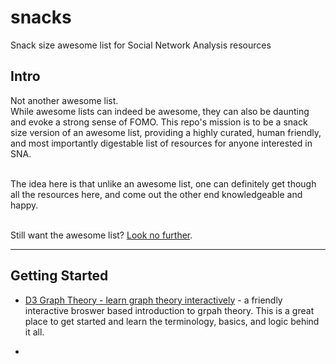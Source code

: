 # snacks
Snack size awesome list for Social Network Analysis resources


## Intro
Not another awesome list.<br>
While awesome lists can indeed be awesome, they can also be daunting and evoke a strong sense of FOMO.
This repo's mission is to be a snack size version of an awesome list, providing a highly curated, human friendly, and most importantly digestable list of resources for anyone interested in SNA.
</br>
</br>

The idea here is that unlike an awesome list, one can definitely get though all the resources here, and come out the other end knowledgeable and happy.
</br>
</br>

Still want the awesome list? [Look no further](https://github.com/briatte/awesome-network-analysis).

***

## Getting Started

- [D3 Graph Theory - learn graph theory interactively](https://d3gt.com/index.html) - a friendly interactive broswer based introduction to grpah theory. This is a great place to get started and learn the terminology, basics, and logic behind it all.

- 
